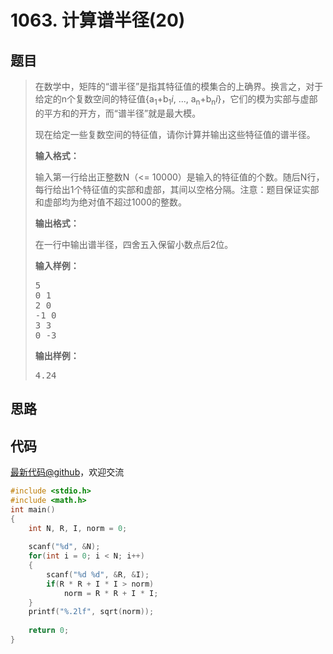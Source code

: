 <h1>1063. 计算谱半径(20)</h1>

## 题目

> <div id="problemContent">
> <p>
> 在数学中，矩阵的“谱半径”是指其特征值的模集合的上确界。换言之，对于给定的n个复数空间的特征值{a<sub>1</sub>+b<sub>1</sub><i>i</i>, ..., a<sub>n</sub>+b<sub>n</sub><i>i</i>}，它们的模为实部与虚部的平方和的开方，而“谱半径”就是最大模。
> </p>
> <p>现在给定一些复数空间的特征值，请你计算并输出这些特征值的谱半径。</p>
> <p><b>
> 输入格式：
> </b></p>
> <p>
> 输入第一行给出正整数N（&lt;= 10000）是输入的特征值的个数。随后N行，每行给出1个特征值的实部和虚部，其间以空格分隔。注意：题目保证实部和虚部均为绝对值不超过1000的整数。
> </p>
> <p><b>
> 输出格式：
> </b></p>
> <p>
> 在一行中输出谱半径，四舍五入保留小数点后2位。
> </p>
> <b>输入样例：</b><pre>
> 5
> 0 1
> 2 0
> -1 0
> 3 3
> 0 -3
> </pre>
> <b>输出样例：</b><pre>
> 4.24
> </pre>
> </div>

## 思路


## 代码

[最新代码@github](https://github.com/OliverLew/PAT/blob/master/PATBasic/1063.c)，欢迎交流
```c
#include <stdio.h>
#include <math.h>
int main()
{
    int N, R, I, norm = 0;
    
    scanf("%d", &N);
    for(int i = 0; i < N; i++)
    {
        scanf("%d %d", &R, &I);
        if(R * R + I * I > norm)
            norm = R * R + I * I;
    }
    printf("%.2lf", sqrt(norm));
    
    return 0;
}

```